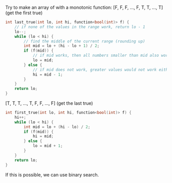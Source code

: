 Try to make an array of with a monotonic function:
[F, F, F, ..., F, T, T, ..., T] (get the first true)
```cpp
int last_true(int lo, int hi, function<bool(int)> f) {
	// if none of the values in the range work, return lo - 1
	lo--;
	while (lo < hi) {
		// find the middle of the current range (rounding up)
		int mid = lo + (hi - lo + 1) / 2;
		if (f(mid)) {
			// if mid works, then all numbers smaller than mid also work
			lo = mid;
		} else {
			// if mid does not work, greater values would not work either
			hi = mid - 1;
		}
	}
	return lo;
}
```

[T, T, T, ..., T, F, F, ..., F] (get the last true)
```cpp
int first_true(int lo, int hi, function<bool(int)> f) {
	hi++;
	while (lo < hi) {
		int mid = lo + (hi - lo) / 2;
		if (f(mid)) {
			hi = mid;
		} else {
			lo = mid + 1;
		}
	}
	return lo;
}
```

If this is possible, we can use binary search.